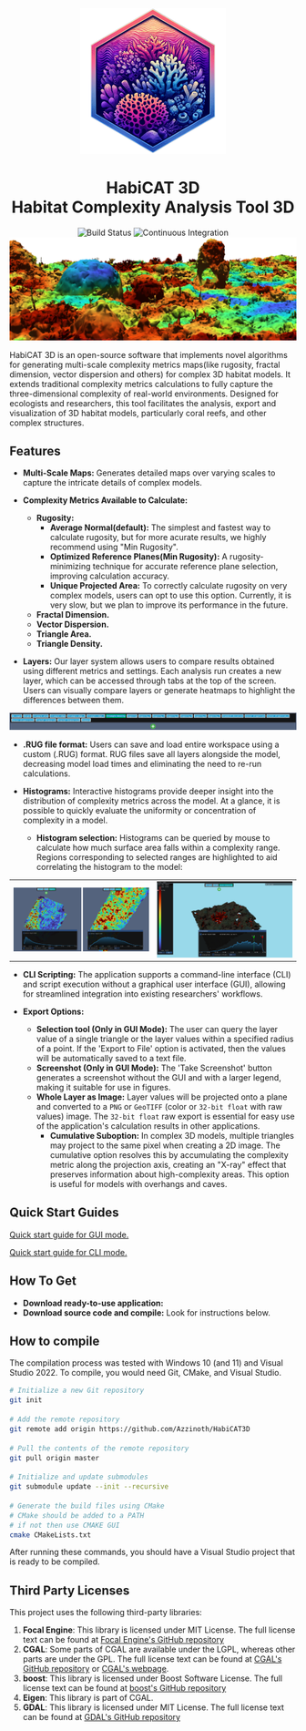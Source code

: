 <div align="center">
	<img src="https://github.com/Azzinoth/HabiCAT3D/blob/media/HabiCAT3D_Logo.png" width=256 />
	<h1> HabiCAT 3D <br>Habitat Complexity Analysis Tool 3D </h1>
	<img src="https://github.com/Azzinoth/HabiCAT3D/actions/workflows/Build.yml/badge.svg" alt="Build Status">
	<img src="https://github.com/Azzinoth/HabiCAT3D/actions/workflows/ContinuousIntegration.yml/badge.svg" alt="Continuous Integration">
	<img src="https://github.com/Azzinoth/HabiCAT3D/blob/media/Coral_With_Rugosity.png"/>
</div>

HabiCAT 3D is an open-source software that implements novel algorithms for generating multi-scale complexity metrics maps(like rugosity, fractal dimension, vector dispersion and others) for complex 3D habitat models.
It extends traditional complexity metrics calculations to fully capture the three-dimensional complexity of real-world environments.
Designed for ecologists and researchers, this tool facilitates the analysis, export and visualization of 3D habitat models, particularly coral reefs, and other complex structures.

## Features
- **Multi-Scale Maps:** Generates detailed maps over varying scales to capture the intricate details of complex models.
- **Complexity Metrics Available to Calculate:**
	- **Rugosity:**
		- **Average Normal(default):** The simplest and fastest way to calculate rugosity, but for more acurate results, we highly recommend using "Min Rugosity".
		- **Optimized Reference Planes(Min Rugosity):** A rugosity-minimizing technique for accurate reference plane selection, improving calculation accuracy.
		- **Unique Projected Area:** To correctly calculate rugosity on very complex models, users can opt to use this option. Currently, it is very slow, but we plan to improve its performance in the future.
	- **Fractal Dimension.**
	- **Vector Dispersion.**
	- **Triangle Area.**
	- **Triangle Density.**
	
- **Layers:** Our layer system allows users to compare results obtained using different metrics and settings. Each analysis run creates a new layer, which can be accessed through tabs at the top of the screen. Users can visually compare layers or generate heatmaps to highlight the differences between them.

![](https://github.com/Azzinoth/HabiCAT3D/blob/media/Layer_Tabs.png)

- **.RUG file format:** Users can save and load entire workspace using a custom (.RUG) format. RUG files save all layers alongside the model, decreasing model load times and eliminating the need to re-run calculations.

- **Histograms:** Interactive histograms provide deeper insight into the distribution of complexity metrics across the model. At a glance, it is possible to quickly evaluate the uniformity or concentration of complexity in a model.
	- **Histogram selection:** Histograms can be queried by mouse to calculate how much surface area falls within a complexity range. Regions corresponding to selected ranges are highlighted to aid correlating the histogram to the model:
<div align="center">
  <table>
    <tr>
      <td><img src="https://github.com/Azzinoth/HabiCAT3D/blob/media/Histograms.png" width=512></td>
      <td><img src="https://github.com/Azzinoth/HabiCAT3D/blob/media/Histogram_Selection.png" width=512></td>
    </tr>
  </table>
</div>

- **CLI Scripting:** The application supports a command-line interface (CLI) and script execution without a graphical user interface (GUI), allowing for streamlined integration into existing researchers' workflows.

- **Export Options:**
	- **Selection tool (Only in GUI Mode):** The user can query the layer value of a single triangle or the layer values within a specified radius of a point. If the 'Export to File' option is activated, then the values will be automatically saved to a text file.
	- **Screenshot (Only in GUI Mode):** The 'Take Screenshot' button generates a screenshot without the GUI and with a larger legend, making it suitable for use in figures.
	- **Whole Layer as Image:** Layer values will be projected onto a plane and converted to a `PNG` or `GeoTIFF` (color or `32-bit float` with raw values) image. The `32-bit float` raw export is essential for easy use of the application's calculation results in other applications.
		- **Cumulative Suboption:** In complex 3D models, multiple triangles may project to the same pixel when creating a 2D image. The cumulative option resolves this by accumulating the complexity metric along the projection axis, creating an "X-ray" effect that preserves information about high-complexity areas. This option is useful for models with overhangs and caves.
## Quick Start Guides

[Quick start guide for GUI mode.](https://github.com/Azzinoth/HabiCAT3D/tree/media/Quick%20Start%20Guide/Quick%20start%20guide(GUI).md)

[Quick start guide for CLI mode.](https://github.com/Azzinoth/HabiCAT3D/tree/media/Quick%20Start%20Guide/Quick%20start%20guide(CLI).md)

## How To Get
- **Download ready-to-use application:**
- **Download source code and compile:** Look for instructions below.

## How to compile
The compilation process was tested with Windows 10 (and 11) and Visual Studio 2022. To compile, you would need Git, CMake, and Visual Studio.
```bash
# Initialize a new Git repository
git init

# Add the remote repository
git remote add origin https://github.com/Azzinoth/HabiCAT3D

# Pull the contents of the remote repository
git pull origin master

# Initialize and update submodules
git submodule update --init --recursive

# Generate the build files using CMake
# CMake should be added to a PATH
# if not then use CMAKE GUI
cmake CMakeLists.txt
```
After running these commands, you should have a Visual Studio project that is ready to be compiled.

## Third Party Licenses

This project uses the following third-party libraries:

1) **Focal Engine**: This library is licensed under MIT License. The full license text can be found at [Focal Engine's GitHub repository](https://github.com/Azzinoth/FocalEngine/blob/master/LICENSE.md)
2) **CGAL**: Some parts of CGAL are available under the LGPL, whereas other parts are under the GPL. The full license text can be found at [CGAL's GitHub repository](https://github.com/CGAL/cgal/blob/master/Installation/LICENSE) or [CGAL's webpage](https://www.cgal.org/license.html).
3) **boost**: This library is licensed under Boost Software License. The full license text can be found at [boost's GitHub repository](https://github.com/boostorg/boost/blob/master/LICENSE_1_0.txt)
4) **Eigen**: This library is part of CGAL.
5) **GDAL**: This library is licensed under MIT License. The full license text can be found at [GDAL's GitHub repository](https://github.com/OSGeo/gdal?tab=License-1-ov-file#readme)
